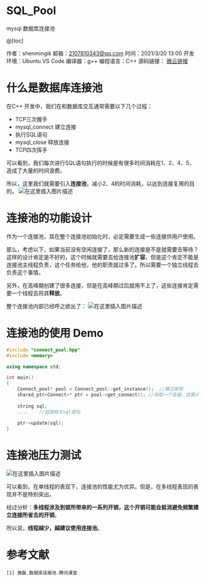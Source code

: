 # SQL_Pool
mysql 数据库连接池

@[toc]


作者：shenmingik
邮箱：2107810343@qq.com
时间：2021/3/20 13:00
开发环境：Ubuntu VS Code
编译器：g++
编程语言：C++
源码链接：
[微云链接](https://share.weiyun.com/XMDiXdsF)

# 什么是数据库连接池
在C++ 开发中，我们在和数据库交互通常需要以下几个过程：

-	TCP三次握手
-	mysql_connect 建立连接
-	执行SQL语句
-	mysql_close 释放连接
-	TCP四次挥手

可以看到，我们每次进行SQL语句执行的时候是有很多时间消耗在1、2、4、5，造成了大量的时间浪费。

所以，这里我们就需要引入**连接池**，减小2、4的时间消耗，以达到连接复用的目的。
![在这里插入图片描述](https://img-blog.csdnimg.cn/20210320123609838.png?x-oss-process=image/watermark,type_ZmFuZ3poZW5naGVpdGk,shadow_10,text_aHR0cHM6Ly9ibG9nLmNzZG4ubmV0L3NoZW5taW5neHVlSVQ=,size_16,color_FFFFFF,t_70)
# 连接池的功能设计
作为一个连接池，其在整个连接池初始化时，必定需要生成一些连接供用户使用。

那么，考虑以下，如果当前没有空闲连接了，那么新的连接是不是就需要去等待？
这样的设计肯定是不好的，这个时候就需要去给连接池**扩容**，但是这个肯定不能是连接池主线程负责，这个任务给他，他的职责就过多了。所以需要一个独立线程去负责这个事情。

另外，在高峰期创建了很多连接，但是在高峰期过后就用不上了，这些连接肯定需要一个线程去将其**释放**。

整个连接池内部已经呼之欲出了：
![在这里插入图片描述](https://img-blog.csdnimg.cn/20210320124652445.png?x-oss-process=image/watermark,type_ZmFuZ3poZW5naGVpdGk,shadow_10,text_aHR0cHM6Ly9ibG9nLmNzZG4ubmV0L3NoZW5taW5neHVlSVQ=,size_16,color_FFFFFF,t_70)
# 连接池的使用 Demo

```cpp
#include "connect_pool.hpp"
#include <memory>

using namespace std;

int main()
{
    Connect_pool* pool = Connect_pool::get_instance();	//懒汉单例
    shared_ptr<Connect>* ptr = pool->get_connect();	//获取一个连接，这里shread_ptr的删除器重写了，可以看源码
    
    string sql;
    ....	//组装相关sql语句
	
    ptr->update(sql);
}
```

# 连接池压力测试
![在这里插入图片描述](https://img-blog.csdnimg.cn/20210320125526588.png?x-oss-process=image/watermark,type_ZmFuZ3poZW5naGVpdGk,shadow_10,text_aHR0cHM6Ly9ibG9nLmNzZG4ubmV0L3NoZW5taW5neHVlSVQ=,size_16,color_FFFFFF,t_70)

可以看到，在单线程的表现下，连接池的性能尤为优异。但是，在多线程表现的表现并不是特别突出。

经过分析：**多线程涉及到锁所带来的一系列开销，这个开销可能会抵消避免频繁建立连接所省去的开销**。

所以说，**线程越少，越建议使用连接池**。

# 参考文献
	[1] 施磊.数据库连接池.腾讯课堂

